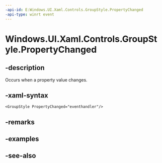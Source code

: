 ```yaml
---
-api-id: E:Windows.UI.Xaml.Controls.GroupStyle.PropertyChanged
-api-type: winrt event
---
```


<!-- Event syntax
public event Windows.UI.Xaml.Data.PropertyChangedEventHandler PropertyChanged
-->

# Windows.UI.Xaml.Controls.GroupStyle.PropertyChanged

## -description
Occurs when a property value changes.



## -xaml-syntax
```xaml
<GroupStyle PropertyChanged="eventhandler"/>
```


## -remarks

## -examples

## -see-also
